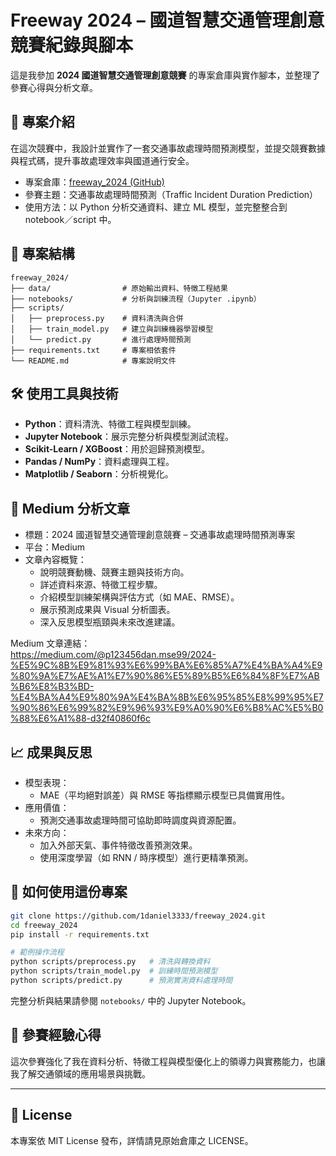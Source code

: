 # Freeway 2024 – 國道智慧交通管理創意競賽紀錄與腳本

這是我參加 **2024 國道智慧交通管理創意競賽** 的專案倉庫與實作腳本，並整理了參賽心得與分析文章。

## 🚀 專案介紹

在這次競賽中，我設計並實作了一套交通事故處理時間預測模型，並提交競賽數據與程式碼，提升事故處理效率與國道通行安全。

- 專案倉庫：[freeway_2024 (GitHub)](https://github.com/1daniel3333/freeway_2024)
- 參賽主題：交通事故處理時間預測（Traffic Incident Duration Prediction）
- 使用方法：以 Python 分析交通資料、建立 ML 模型，並完整整合到 notebook／script 中。

## 📘 專案結構

```text
freeway_2024/
├── data/                # 原始輸出資料、特徵工程結果
├── notebooks/           # 分析與訓練流程（Jupyter .ipynb）
├── scripts/
│   ├── preprocess.py    # 資料清洗與合併
│   ├── train_model.py   # 建立與訓練機器學習模型
│   └── predict.py       # 進行處理時間預測
├── requirements.txt     # 專案相依套件
└── README.md            # 專案說明文件
```

## 🛠️ 使用工具與技術

- **Python**：資料清洗、特徵工程與模型訓練。
- **Jupyter Notebook**：展示完整分析與模型測試流程。
- **Scikit-Learn / XGBoost**：用於迴歸預測模型。
- **Pandas / NumPy**：資料處理與工程。
- **Matplotlib / Seaborn**：分析視覺化。

## 📝 Medium 分析文章

- 標題：2024 國道智慧交通管理創意競賽 – 交通事故處理時間預測專案  
- 平台：Medium  
- 文章內容概覽：
  - 說明競賽動機、競賽主題與技術方向。
  - 詳述資料來源、特徵工程步驟。
  - 介紹模型訓練架構與評估方式（如 MAE、RMSE）。
  - 展示預測成果與 Visual 分析圖表。
  - 深入反思模型瓶頸與未來改進建議。

Medium 文章連結：  
https://medium.com/@p123456dan.mse99/2024-%E5%9C%8B%E9%81%93%E6%99%BA%E6%85%A7%E4%BA%A4%E9%80%9A%E7%AE%A1%E7%90%86%E5%89%B5%E6%84%8F%E7%AB%B6%E8%B3%BD-%E4%BA%A4%E9%80%9A%E4%BA%8B%E6%95%85%E8%99%95%E7%90%86%E6%99%82%E9%96%93%E9%A0%90%E6%B8%AC%E5%B0%88%E6%A1%88-d32f40860f6c

## 📈 成果與反思

- 模型表現：  
  - MAE（平均絕對誤差）與 RMSE 等指標顯示模型已具備實用性。  
- 應用價值：  
  - 預測交通事故處理時間可協助即時調度與資源配置。  
- 未來方向：  
  - 加入外部天氣、事件特徵改善預測效果。  
  - 使用深度學習（如 RNN / 時序模型）進行更精準預測。

## 🤝 如何使用這份專案

```bash
git clone https://github.com/1daniel3333/freeway_2024.git
cd freeway_2024
pip install -r requirements.txt

# 範例操作流程
python scripts/preprocess.py   # 清洗與轉換資料
python scripts/train_model.py  # 訓練時間預測模型
python scripts/predict.py      # 預測實測資料處理時間
```

完整分析與結果請參閱 `notebooks/` 中的 Jupyter Notebook。

## 🧠 參賽經驗心得

這次參賽強化了我在資料分析、特徵工程與模型優化上的領導力與實務能力，也讓我了解交通領域的應用場景與挑戰。

---

## 📄 License

本專案依 MIT License 發布，詳情請見原始倉庫之 LICENSE。
